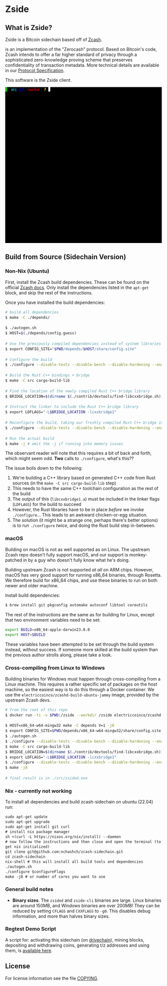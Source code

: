 Zside 
===========

What is Zside?
--------------

Zside is a Bitcoin sidechain based off of [Zcash](https://z.cash/).

is an implementation of the "Zerocash" protocol.
Based on Bitcoin's code, Zcash intends to offer a far higher standard of privacy
through a sophisticated zero-knowledge proving scheme that preserves
confidentiality of transaction metadata. More technical details are available
in our [Protocol Specification](https://zips.z.cash/protocol/protocol.pdf).

This software is the Zside client. 

<p align="center">
  <img src="doc/imgs/zcashd_screen.gif" height="500">
</p>

## Build from Source (Sidechain Version)

### Non-Nix (Ubuntu)

First, install the Zcash build dependencies. These can be found on the 
official [Zcash docs](https://zcash.readthedocs.io/en/master/rtd_pages/Debian-Ubuntu-build.html). 
Only install the dependencies listed in the `apt-get` block, and skip 
the rest of the instructions. 

Once you have installed the build dependencies:

```bash
# build all dependencies
$ make -C ./depends/

$ ./autogen.sh
$ HOST=$(./depends/config.guess)

# Use the previously compiled dependencies instead of system libraries
$ export CONFIG_SITE="$PWD/depends/$HOST/share/config.site"  

# Configure the build
$ ./configure --disable-tests --disable-bench --disable-hardening --enable-online-rust

# Build the Rust C++ bindings + bridge
$ make -C src cargo-build-lib

# Find the location of the newly compiled Rust C++ bridge library
$ BRIDGE_LOCATION=$(dirname $(./contrib/devtools/find-libcxxbridge.sh))

# Instruct the linker to include the Rust C++ bridge library
$ export LDFLAGS="-L$BRIDGE_LOCATION -lcxxbridge1" 

# Reconfigure the build, taking our freshly compiled Rust C++ bridge into account.
$ ./configure --disable-tests --disable-bench --disable-hardening --enable-online-rust

# Run the actual build
$ make -j # omit the -j if running into memory issues
```

The observant reader will note that this requires a bit of back and forth, which
might seem odd. **Two** calls to `./configure`, what's this??

The issue boils down to the following: 

1. We're building a C++ library based on generated C++ code from Rust sources (in the `make -C src cargo-build-lib` step)
2. This needs to have the same C++ toolchain configuration as the rest of the build
3. The output of this (`libcxxbridge1.a`) must be included in the linker flags (`LDFLAGS`) for the build to succeed
3. However, the Rust libraries have to be in place _before_ we invoke `./configure`... This leads to an awkward chicken-or-egg situation.
4. The solution (it might be a strange one, perhaps there's better options) is to run `./configure` _twice_, and doing the Rust build step in-between.

### macOS

Building on macOS is not as well supported as on Linux. The 
upstream Zcash repo doesn't fully support macOS, and our support
is monkey-patched in by a guy who doesn't fully know what he's 
doing.

Building upstream Zcash is not supported _at all_ on ARM chips.
However, macOS has very good support for running x86_64 binaries, 
through Rosetta. We therefore build for x86_64 chips, and use
these binaries to run on both newer and older machine.

Install build dependencies: 

```bash
$ brew install git pkgconfig automake autoconf libtool coreutils
```

The rest of the instructions are the same as for building for 
Linux, except that two environment variables need to be set: 

```bash
export BUILD=x86_64-apple-darwin23.0.0
export HOST=$BUILD
```

These variables have been attempted to be set through the build
system instead, without success. If someone more skilled at the
build system than the previous author strolls along, please 
take a look.

### Cross-compiling from Linux to Windows

Building binaries for Windows must happen through cross-compiling 
from a Linux machine. This requires a rather specific set of 
packages on the host machine, so the easiest way is to do this
through a Docker container. We use the `electriccoinco/zcashd-build-ubuntu-jammy`
image, provided by the upstream Zcash devs.

```bash
# from the root of this repo
$ docker run -ti -v $PWD:/zside --workdir /zside electriccoinco/zcashd-build-ubuntu-jammy bash

$ HOST=x86_64-w64-mingw32 make -C depends V=1 -j8
$ export CONFIG_SITE=$PWD/depends/x86_64-w64-mingw32/share/config.site
$ ./autogen.sh
$ ./configure --disable-tests --disable-bench --disable-hardening --enable-online-rust
$ make -C src cargo-build-lib
$ BRIDGE_LOCATION=$(dirname $(./contrib/devtools/find-libcxxbridge.sh))
$ export LDFLAGS="-L$BRIDGE_LOCATION -lcxxbridge1" 
$ ./configure --disable-tests --disable-bench --disable-hardening --enable-online-rust
$ make -j8

# final result is in ./src/zsided.exe
```

### Nix - currently not working

To install all dependencies and build zcash-sidechain on ubuntu (22.04) run:

```
sudo apt-get update
sudo apt-get upgrade
sudo apt-get install git curl
# install nix package manager
sh <(curl -L https://nixos.org/nix/install) --daemon
# now follow the instructions and then close and open the terminal (to get nix initialized)
git clone git@github.com:nchashch/zcash-sidechain.git
cd zcash-sidechain
nix-shell # this will install all build tools and dependencies
./autogen.sh
./configure $configureFlags
make -j8 # or number of cores you want to use
```

### General build notes

* **Binary sizes**. The `zsided` and `zside-cli` binaries are large. Linux binaries 
  are around 150MB, and Windows binaries are over 200MB! They can be reduced by 
  setting `CFLAGS` and `CXXFLAGS` to `-g0`. This disables debug information, and
  more than halves binary sizes.

### Regtest Demo Script

A script for: activating this sidechain (on [drivechain](https://github.com/drivechain-project/mainchain/)), mining blocks, depositing and withdrawing coins, generating t/z addresses and using them, is [available here](zside-tour-2022.sh).

License
-------

For license information see the file [COPYING](COPYING).
